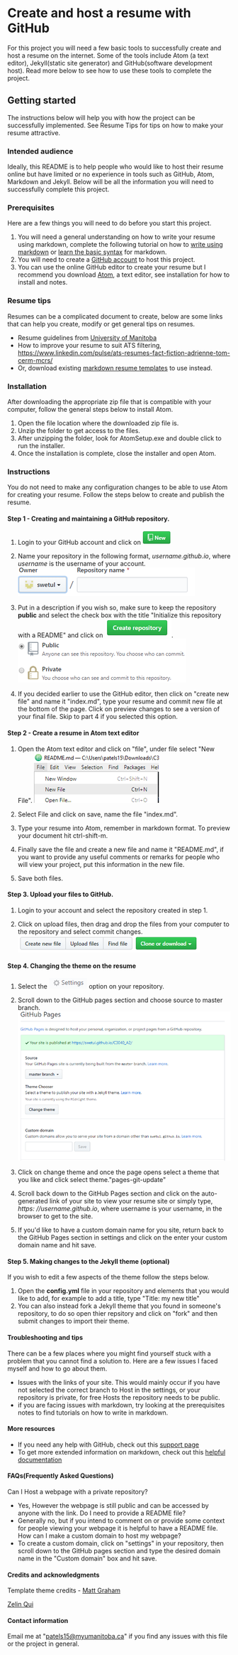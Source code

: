 # Create and host a resume with GitHub
For this project you will need a few basic tools to successfully create and host a resume on the internet. Some of the tools include Atom (a text editor), Jekyll(static site generator) and GitHub(software development host). Read more below to see how to use these tools to complete the project.

## Getting started
The instructions below will help you with how the project can be successfully implemented. See Resume Tips for tips on how to make your resume attractive.

### Intended audience
Ideally, this README is to help people who would like to host their resume online but have limited or no experience in tools such as GitHub, Atom, Markdown and Jekyll. Below will be all the information you will need to successfully complete this project.

### Prerequisites
Here are a few things you will need to do before you start this project.
1. You will need a general understanding on how to write your resume using markdown, complete the following tutorial on how to [write using markdown](https://guides.GitHub.com/features/mastering-markdown/ "GitHub flavored markdown") or [learn the basic syntax](https://www.markdownguide.org/basic-syntax/) for markdown.
2. You will need to create a [GitHub account](https://GitHub.com/join?source=header-home "create an account") to host this project.
3. You can use the online GitHub editor to create your resume but I recommend you download [Atom](https://GitHub.com/atom/atom/releases/tag/v1.41.0 "Atom download"), a text editor, see installation for how to install and notes.

### Resume tips
Resumes can be a complicated document to create, below are some links that can help you create, modify or get general tips on resumes.
* Resume guidelines from [University of Manitoba](https://umanitoba.ca/student/careerservices/media/Resume.pdf)
* How to improve your resume to suit ATS filtering, https://www.linkedin.com/pulse/ats-resumes-fact-fiction-adrienne-tom-cerm-mcrs/
* Or, download existing [markdown resume templates](https://mszep.GitHub.io/pandoc_resume/) to use instead.

### Installation
After downloading the appropriate zip file that is compatible with your computer, follow the general steps below to install Atom.
1. Open the file location where the downloaded zip file is.
2. Unzip the folder to get access to the files.
3. After unzipping the folder, look for AtomSetup.exe and double click to run the installer.
4. Once the installation is complete, close the installer and open Atom.

### Instructions
You do not need to make any configuration changes to be able to use Atom for creating your resume. Follow the steps below to create and publish the resume.

#### Step 1 - Creating and maintaining a GitHub repository.

  1. Login to your GitHub account and click on [![NEW](https://github.com/swetul/C3040_A2/blob/master/IMG/new-png.PNG)](#)

  2. Name your repository in the following format, _username.github.io_, where _username_ is the username of your account.
   [![NEW](https://github.com/swetul/C3040_A2/blob/master/IMG/create-rep.PNG)](#)

  3. Put in a description if you wish so, make sure to keep the repository **public** and select the check box with the title "Initialize this repository with a README" and click on [![NEW](https://github.com/swetul/C3040_A2/blob/master/IMG/repository.PNG)](#).
   [![NEW](https://github.com/swetul/C3040_A2/blob/master/IMG/create-public.PNG)](#)

  4. If you decided earlier to use the GitHub editor, then click on "create new file" and name it "index.md", type your resume and commit new file at the bottom of the page. Click on preview changes to see a version of your final file. Skip to part 4 if you selected this option.

#### Step 2 - Create a resume in Atom text editor

  1. Open the Atom text editor and click on "file", under file select "New File".
   [![NEW](https://github.com/swetul/C3040_A2/blob/master/IMG/atom-new.PNG)](#)

  2. Select File and click on save, name the file "index.md".

  3. Type your resume into Atom, remember in markdown format. To preview your document hit ctrl-shift-m.

  4. Finally save the file and create a new file and name it "README.md", if you want to provide any useful comments or remarks for people who will view your project, put this information in the new file.
  5. Save both files.

#### Step 3. Upload your files to GitHub.

  1. Login to your account and select the repository created in step 1.

  2. Click on upload files, then drag and drop the files from your computer to the repository and select commit changes.
   [![new](https://github.com/swetul/C3040_A2/blob/master/IMG/panel-1.PNG)](#)

#### Step 4. Changing the theme on the resume

  1. Select the [![new](https://github.com/swetul/C3040_A2/blob/master/IMG/settings-1.PNG)](#) option on your repository.

  2. Scroll down to the GitHub pages section and choose source to master branch.
    [![NEW](https://github.com/swetul/C3040_A2/blob/master/IMG/pages-git.PNG)](#)

  3. Click on change theme and once the page opens select a theme that you like and click select theme."pages-git-update"

  4. Scroll back down to the GitHub Pages section and click on the auto-generated link of your site to view your resume site or simply type, _https: //username.github.io_, where username is your username, in the browser to get to the site.

  5. If you'd like to have a custom domain name for you site, return back to the GitHub Pages section in settings and click on the enter your custom domain name and hit save.

#### Step 5. Making changes to the Jekyll theme (optional)
If you wish to edit a few aspects of the theme follow the steps below.
  1. Open the __config.yml__ file in your repository and elements that you would like to add, for example to add a title, type "Title: my new title"
  2. You can also instead fork a Jekyll theme that you found in someone's repository, to do so open thier repsitory and click on "fork" and then submit changes to import their theme.

#### Troubleshooting and tips

There can be a few places where you might find yourself stuck with a problem that you cannot find a solution to. Here are a few issues I faced myself and how to go about them.
* Issues with the links of your site. This would mainly occur if you have not selected the correct branch to Host in the settings, or your repository is private, for free Hosts the repository needs to be public.
* if you are facing issues with markdown, try looking at the prerequisites notes to find tutorials on how to write in markdown.

#### More resources
* If you need any help with GitHub, check out this [support page](https://help.github.com/en/github/working-with-github-pages/about-github-pages "GitHub Help")
* To get more extended information on markdown, check out this [helpful documentation](https://www.markdownguide.org/extended-syntax/)
#### FAQs(Frequently Asked Questions)
Can I Host a webpage with a private repository?
* Yes, However the webpage is still public and can be accessed by anyone with the link.
Do I need to provide a README file?
* Generally no, but if you intend to comment on or provide some context for people viewing your webpage it is helpful to have a README file.
How can I make a custom domain to host my webpage?
* To create a custom domain, click on "settings" in your repository, then scroll down to the GitHub pages section and type the desired domain name in the "Custom domain" box and hit save.

#### Credits and acknowledgments
Template theme credits -  [Matt Graham](https://twitter.com/michigangraham)

[Zelin Qui](www.github.com/Zelin-qiu)

#### Contact information
Email me at "patels15@myumanitoba.ca" if you find any issues with this file or the project in general.
